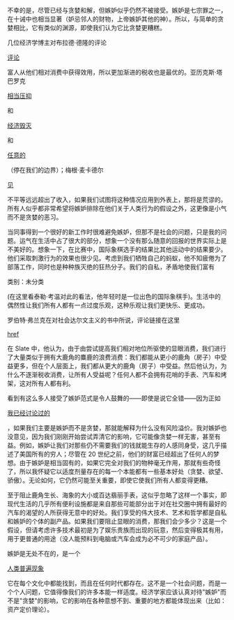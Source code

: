 <!--yml

不错

[评论](http://marginalrevolution.com/marginalrevolution/2007/11/what-ive-been-r.html)

），是激励具有相关信息的人做正确事情的高效手段（弗里德里希·哈耶克的作品）。只需考虑，甚至没有那么随机的回报的世界并不美好。考虑到在竞技棋中，玩家的结果比其他体育运动中的结果小得多，他们

# Falkenblog：学会接受嫉妒

> 等等

经济学家对简单的自我利益相当满意，即个人最大化自己的财富。这是使他们是带着鹅毛眼睛的现实主义者而不是认为世界可以通过说服人们无私来变得更好的幼稚的社会哲学家的一部分。那就是，在被乌托邦主义者殴打后，他们设想社会由思考社会而不是自己统治，大多数现在都看到自私与增长经济一致（看不见的手，亚当·斯密），对他人友善（互惠互利，见

[罗伯特·阿克塞尔罗德](http://en.wikipedia.org/wiki/The_Evolution_of_Cooperation)

还是

和

我们不应该鼓励低收入者对嫉妒；格雷格·曼基奇视嫉妒为

日期：2024-05-12 20:44:19

-->

不幸的是，尽管已经与贪婪和解，但嫉妒似乎仍然不被接受。嫉妒是七宗罪之一，在十诫中也相当显著（妒忌邻人的财物，上帝嫉妒其他的神）。所以，与简单的贪婪相比，它有类似的渊源，即使我们认为它比贪婪更糟糕。

几位经济学博主对布拉德·德隆的评论

[评论](http://delong.typepad.com/sdj/2006/09/lyndon_johnson_.html)

富人从他们相对消费中获得效用，所以更加渐进的税收也是最优的。亚历克斯·塔巴罗克

[相当压抑](http://marginalrevolution.com/marginalrevolution/2007/11/what-ive-been-r.html)

和

[经济毁灭](http://gregmankiw.blogspot.com/2006/09/are-rich-form-of-pollution.html)

和

[任意的](http://gregmankiw.blogspot.com/2006/09/are-rich-spiteful.html)

（停在我们的边界）；梅根·麦卡德尔

[见](http://www.janegalt.net/archives/009434.html)

不平等远远超出了收入，如果我们试图将这种情况应用到外表上，那将是荒谬的。所有人似乎都非常希望将嫉妒排除在他们关于人类行为的假设之外，这更像是小气而不是贪婪的恶习。

当同事得到一个很好的新工作时很难避免嫉妒，但那不是社会的问题，只是我的问题。运气在生活中占了很大的部分，想象一个没有那么随意的回报的世界实际上是不美好的。想象一下，在比赛中，国际象棋选手的结果比其他运动中的结果要少。他们采取刺激行为的效果也很少见。考虑到我们牺牲自己的蚂蚁，他不知疲倦为了部落工作，同时也是种种族灭绝的狂热分子。我们的自私，矛盾地使我们富有

类别：未分类

(在这里看泰勒·考温对此的看法，他年轻时是一位出色的国际象棋手)。生活中的偶然性让我们所有人都有一点过度乐观，这种乐观让我们更快乐、更成功。

罗伯特·弗兰克在对社会达尔文主义的书中所说，评论链接在这里

[href](http://www.slate.com/articles/health_and_science/science/2011/09/libertarians_with_antlers.html)

在 Slate 中，他认为，由于由尝试提高我们相对地位所驱使的显眼消费，我们进行了大量类似于拥有大鹿角的麋鹿的浪费消费：我们都能从更小的鹿角（房子）中受益更多，但在个人层面上，我们都从更大的鹿角（房子）中受益。然后他认为，为什么不逐渐税收消费，让所有人受益呢？任何人都不会拥有花哨的手表、汽车和烤架，这对所有人都有利。

看到有这么多人接受了嫉妒范式是令人鼓舞的——即使是说它全错——因为正如

[我已经讨论过的](http://falkenblog.blogspot.com/2010/03/why-envy-dominates-greed.html)

，如果我们主要是嫉妒而不是贪婪，那就能解释为什么没有风险溢价。我对嫉妒也没意见，因为我们刚刚开始尝试弄清它的影响，它可能像贪婪一样无害，甚至有益。例如，嫉妒让我们对那些仍不需要我们的钱就能生存的人感同身受，这几乎描述了美国所有的穷人；尽管在 20 世纪之前，他们的财富已经超出了任何人的梦想。由于嫉妒是相当固有的，如果它完全对我们的物种毫无作用，那就有些奇怪了，所以我怀疑它以适度剂量存在的每一个本能都有一些基本好处（贪婪、欲望、骄傲）。无论如何，它仍然可能至关重要，即使它使我们所有人都变得更糟。

至于阻止鹿角生长、海象的大小或百达翡丽手表，这似乎忽略了这样一个事实，即现代生活的几乎所有便利设施都是来自那些可能部分出于对在社交圈中拥有最好的汽车的渴望的人所获得无意中的好处。我们享受的伟大技术、艺术和哲学都是自私和嫉妒的个体的副产品。如果我们要阻止显眼的消费，那我们会少多少？这是一个假设，但请考虑许多技术最初是为了娱乐贵族而出现的玩意，然后变得极其有用，用于更普通的用途（没人能预料到电脑或汽车会成为必不可少的家庭产品）。

嫉妒是无处不在的，是一个

[人类普遍现象](http://en.wikipedia.org/wiki/Human_Universals)

它在每个文化中都能找到，而且在任何时代都存在。这不是一个社会问题，而是一个个人问题，它值得像我们的许多本能一样适度。经济学家应该认真对待"嫉妒"而不是"贪婪"的影响，它的影响在各种意想不到、重要的地方都能体现出来（比如：资产定价理论）。
